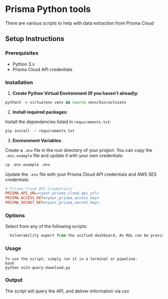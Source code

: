 # Prisma Python tools

There are various scripts to help with data extraction from Prisma Cloud

## Setup Instructions

### Prerequisites

- Python 3.x
- Prisma Cloud API credentials

### Installation

1. **Create Python Virtual Environment (If you haven't alread)y**:

```bash
python3 -m virtualenv venv && source venv/bin/activate  
```

2. **Install required packages**:

Install the dependencies listed in `requirements.txt`:

```bash
pip install -r requirements.txt
```

3. **Environment Variables**:

Create a `.env` file in the root directory of your project. You can copy the `.env.example` file and update it with your own credentials:

```bash
cp .env.example .env
```

Update the `.env` file with your Prisma Cloud API credentials and AWS SES credentials:

```ini
# Prisma Cloud API Credentials
PRISMA_API_URL=<your_prisma_cloud_api_url>
PRISMA_ACCESS_KEY=<your_prisma_access_key>
PRISMA_SECRET_KEY=<your_prisma_secret_key>
```

### Options

Select from any of the following scripts:

```vuln-rql-export.py
  Vulnerability export from the unified dashboard, An RQL can be provided for customisation and the results will get delivered to a csv file.
```

### Usage
```
To use the script, simply run it in a terminal or pipeline:
bash
python vuln-query-download.py
```

### Output

The script will query the API, and deliver information via csv

